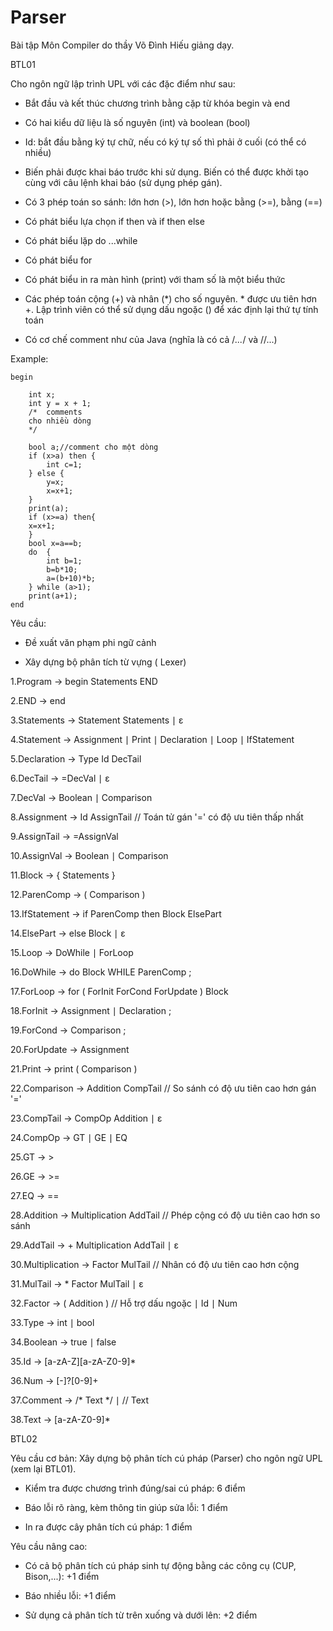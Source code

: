 # Parser

Bài tập Môn Compiler do thầy Võ Đình Hiếu giảng dạy.

BTL01

Cho ngôn ngữ lập trình UPL với các đặc điểm như sau:

- Bắt đầu và kết thúc chương trình bằng cặp từ khóa begin và end

- Có hai kiểu dữ liệu là số nguyên (int) và boolean (bool)

- Id: bắt đầu bằng ký tự chữ, nếu có ký tự số thì phải ở cuối (có thể có nhiều)

- Biến phải được khai báo trước khi sử dụng. Biến có thể được khởi tạo cùng với câu lệnh khai báo (sử dụng phép gán).

- Có 3 phép toán so sánh: lớn hơn (>), lớn hơn hoặc bằng (>=), bằng (==)

- Có phát biểu lựa chọn if then và if then else

- Có phát biểu lặp do ...while

- Có phát biểu for

- Có phát biểu in ra màn hình (print) với tham số là một biểu thức

- Các phép toán cộng (+) và nhân (*) cho số nguyên. * được ưu tiên hơn +. Lập trình viên có thể sử dụng dấu ngoặc () để xác định lại thứ tự tính toán

- Có cơ chế comment như của Java (nghĩa là có cả /*...*/ và //...)

Example:

	begin
	
	 	int x;
		int y = x + 1;
		/*	comments
		cho nhiều dòng
		*/
		
		bool a;//comment cho một dòng
		if (x>a) then {
			int c=1;
		} else {
			y=x;
			x=x+1;
		}
		print(a);
		if (x>=a) then{
		x=x+1;
		}
		bool x=a==b;
		do  {
			int b=1;
			b=b*10;
			a=(b+10)*b;
		} while (a>1);
		print(a+1);
	end

Yêu cầu:

- Đề xuất văn phạm phi ngữ cảnh

- Xây dựng bộ phân tích từ vựng ( Lexer)
  
1.Program → begin Statements END

2.END → end

3.Statements → Statement Statements ∣ ε

4.Statement → Assignment ∣ Print ∣ Declaration ∣ Loop ∣ IfStatement

5.Declaration → Type Id DecTail

6.DecTail → =DecVal ∣ ε

7.DecVal → Boolean ∣ Comparison

8.Assignment → Id AssignTail // Toán tử gán '=' có độ ưu tiên thấp nhất

9.AssignTail → =AssignVal

10.AssignVal → Boolean ∣ Comparison

11.Block → { Statements }

12.ParenComp → ( Comparison )

13.IfStatement → if ParenComp then Block ElsePart

14.ElsePart → else Block ∣ ε

15.Loop → DoWhile ∣ ForLoop

16.DoWhile → do Block WHILE ParenComp ;

17.ForLoop → for ( ForInit ForCond ForUpdate ) Block

18.ForInit → Assignment ∣ Declaration ;

19.ForCond → Comparison ;

20.ForUpdate → Assignment

21.Print → print ( Comparison )

22.Comparison → Addition CompTail // So sánh có độ ưu tiên cao hơn gán '='

23.CompTail → CompOp Addition ∣ ε

24.CompOp → GT ∣ GE ∣ EQ

25.GT → >

26.GE → >=

27.EQ → ==

28.Addition → Multiplication AddTail // Phép cộng có độ ưu tiên cao hơn so sánh

29.AddTail → + Multiplication AddTail ∣ ε

30.Multiplication → Factor MulTail // Nhân có độ ưu tiên cao hơn cộng

31.MulTail → * Factor MulTail ∣ ε


32.Factor → ( Addition ) // Hỗ trợ dấu ngoặc
            ∣ Id
            ∣ Num
			
33.Type → int ∣ bool

34.Boolean → true ∣ false

35.Id → [a-zA-Z][a-zA-Z0-9]*

36.Num → [-]?[0-9]+

37.Comment → /* Text */
            ∣ // Text

38.Text → [a-zA-Z0-9]*

BTL02

Yêu cầu cơ bản: Xây dựng bộ phân tích cú pháp (Parser) cho ngôn ngữ UPL (xem lại BTL01).

- Kiểm tra được chương trình đúng/sai cú pháp: 6 điểm

- Báo lỗi rõ ràng, kèm thông tin giúp sửa lỗi: 1 điểm

- In ra được cây phân tích cú pháp: 1 điểm

Yêu cầu nâng cao:

- Có cả bộ phân tích cú pháp sinh tự động bằng các công cụ (CUP, Bison,...): +1 điểm

- Báo nhiều lỗi: +1 điểm

- Sử dụng cả phân tích từ trên xuống và dưới lên: +2 điểm

  

